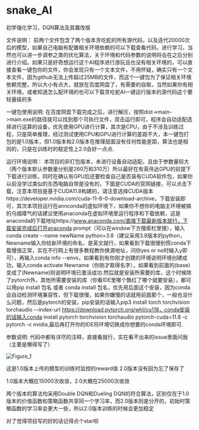 # snake_AI
初学强化学习，DQN算法及其魔改版

文件说明：
前两个文件包含了两个版本贪吃蛇的所有源代码，以及迭代20000次后的模型，如果自己电脑有配置相关环境依赖的可以下载查看代码，进行学习，当然也可以进一步调参之类的优化算法，关于环境和代码参数的说明将会在之后分别进行介绍。如果只是好奇想运行这个AI程序进行游玩且也没有相关环境的，可以直接查看一键包你的文件，你会发现只有一个文本文件，不用怀疑，确实只有一个文本文件，因为github无法上传超过25MB的文件，而这个一键包为了保证相关环境依赖完整，所以大小有点大，就放在百度网盘了，有需要的自取，当然如果你有相关环境，或者知道怎么配环境的也可以下载贪吃蛇AI一键运行版本的源代码这个要轻量级的多

一键包使用说明:
在百度网盘下载完成之后，进行解压，按照dist->main->main.exe的路径就可以找到那个可执行文件，双击运行即可，程序会自动适配选择进行运算的设备，优先使用GPU进行计算，其次是CPU，由于不涉及训练过程，只是简单推理，经过测试使用CPU和GPU进行计算的差距不大，本一键包打包的是1.0版本，但1.0版本和2.0版本在推理层面没有任何性能差距，算法也是相同的，只是在训练时的稳定性上2.0会好一点点.

运行环境说明：
本项目的非打包版本，未进行设备自动适配，且由于参数量较大（两个版本默认参数量分别是260万和310万）所以最好在有英伟达GPU的前提下下载进行训练，同时在确认有GPU后还要检查自己是否装有CUDA软件包，如果你以前没学过类似的东西电脑自带是没有的，下面是CUDA的官网链接，可以点击下载，注意本项目是基于CUDA11.8构建的，请注意选择CUDA版本https://developer.nvidia.com/cuda-11-8-0-download-archive，下载安装即可，其次本项目运行在annconda的虚拟环境下，如果你不想你的电脑主环境被搞的乌烟瘴气的话建议使用anaconda在虚拟环境里运行程序和下载依赖，这是anaconda的下载地址https://www.anaconda.com/直接下载最新版本就行，下载安装完成后打开anaconda prompt（可以在window下方搜索栏里搜），输入conda create --name newName python=3.8（建议采用3.8版本的python，Newname输入你给新环境的命名，是英文就行，如果看到下载很慢别慌conda下载慢很正常，实在不行网上有很多教程教你换源地址，问你yes or no时输入y即可），再输入conda info --envs，如果看到有你刚才创建的环境说明环境创建成功，输入conda activate Newname（你刚才取得名字），如果看到前面的(base)变成了(Newname)则说明环境已激活成功.然后就是安装所需要的库，这个时候除了pytorch外，其他所需要安装的库（你看IDE里哪个飘红了哪个就要安装），都可以用pip install 包名 或者 conda install 包名，优先用后面这个安装，因为conda会自动检测环境兼容性，但下载很慢，如果你嫌慢的话就用前面那个，一般也没什么问题，然后是pytorch的安装，pip安装的话输入pip3 install torch torchvision torchaudio --index-url https://download.pytorch.org/whl/cu118，conda安装的话输入conda install pytorch torchvision torchaudio pytorch-cuda=11.8 -c pytorch -c nvidia,最后再打开你的IDE将环境切换成你想要的conda环境即可.

参数说明:
代码中都有详尽的注释，直接看就行，实在看不出来的issue里面问我（主要是懒得写了）

![Figure_1](https://github.com/ArptPlank/snake_AI/assets/128218697/e96beaec-ca31-40ff-90fa-81372b122aa0)

这是1.0版本上传的模型的训练时监控的reward值
2.0版本没有因为忘了保存了

1.0版本大概在15000次收敛，2.0大概在25000次收敛

两个版本的算法均采用Double DQN和Dueling DQN的符合算法，区别仅在于1.0版本的价值函数和策略函数共享同一个学习率，而2.0版本则是分开的，初始时策略函数的学习率会更大一些，所以2.0版本训练的时候会更加稳定

对了觉得项目写的好的话记得点个star呗
